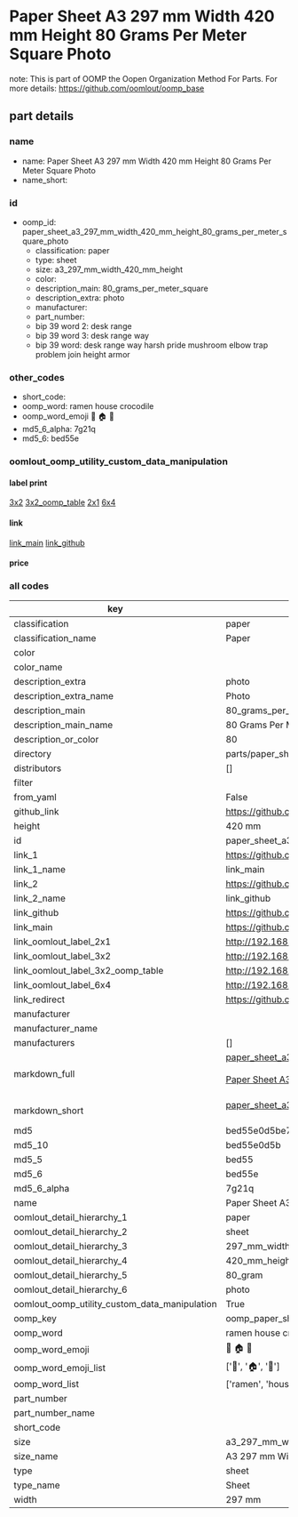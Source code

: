 # Paper Sheet A3 297 mm Width 420 mm Height 80 Grams Per Meter Square Photo  

note: This is part of OOMP the Oopen Organization Method For Parts. For more details: https://github.com/oomlout/oomp_base

##  part details
  







### name
* name: Paper Sheet A3 297 mm Width 420 mm Height 80 Grams Per Meter Square Photo
* name_short: 
### id
* oomp_id: paper_sheet_a3_297_mm_width_420_mm_height_80_grams_per_meter_square_photo
  * classification: paper
  * type: sheet
  * size: a3_297_mm_width_420_mm_height
  * color: 
  * description_main: 80_grams_per_meter_square
  * description_extra: photo
  * manufacturer: 
  * part_number: 
  * bip 39 word 2: desk range
  * bip 39 word 3: desk range way
  * bip 39 word: desk range way harsh pride mushroom elbow trap problem join height armor

### other_codes
* short_code: 
* oomp_word: ramen house crocodile
* oomp_word_emoji :ramen: :house: :crocodile:
* md5_6_alpha: 7g21q
* md5_6: bed55e






### oomlout_oomp_utility_custom_data_manipulation
#### label print
[3x2](http://192.168.1.245:1112/?label=oomp%207g21q)
[3x2_oomp_table](http://192.168.1.108:1112/?label=oomp%207g21q)
[2x1](http://192.168.1.242:1112/?label=oomp%207g21q)
[6x4](http://192.168.1.55:1112/?label=oomp%207g21q)    

#### link

[link_main](https://github.com/oomlout/oomlout_oomp_version_1_messy/tree/main/parts/paper_sheet_a3_297_mm_width_420_mm_height_80_grams_per_meter_square_photo) [link_github](https://github.com/oomlout/oomlout_oomp_version_1_messy/tree/main/parts/paper_sheet_a3_297_mm_width_420_mm_height_80_grams_per_meter_square_photo)                             

#### price







### all codes 
| key | value |  
| --- | --- |  
| classification | paper |  
| classification_name | Paper |  
| color |  |  
| color_name |  |  
| description_extra | photo |  
| description_extra_name | Photo |  
| description_main | 80_grams_per_meter_square |  
| description_main_name | 80 Grams Per Meter Square |  
| description_or_color | 80 |  
| directory | parts/paper_sheet_a3_297_mm_width_420_mm_height_80_grams_per_meter_square_photo |  
| distributors | [] |  
| filter |  |  
| from_yaml | False |  
| github_link | https://github.com/oomlout/oomlout_oomp_part_src/tree/main/parts/paper_sheet_a3_297_mm_width_420_mm_height_80_grams_per_meter_square_photo |  
| height | 420 mm |  
| id | paper_sheet_a3_297_mm_width_420_mm_height_80_grams_per_meter_square_photo |  
| link_1 | https://github.com/oomlout/oomlout_oomp_version_1_messy/tree/main/parts/paper_sheet_a3_297_mm_width_420_mm_height_80_grams_per_meter_square_photo |  
| link_1_name | link_main |  
| link_2 | https://github.com/oomlout/oomlout_oomp_version_1_messy/tree/main/parts/paper_sheet_a3_297_mm_width_420_mm_height_80_grams_per_meter_square_photo |  
| link_2_name | link_github |  
| link_github | https://github.com/oomlout/oomlout_oomp_version_1_messy/tree/main/parts/paper_sheet_a3_297_mm_width_420_mm_height_80_grams_per_meter_square_photo |  
| link_main | https://github.com/oomlout/oomlout_oomp_version_1_messy/tree/main/parts/paper_sheet_a3_297_mm_width_420_mm_height_80_grams_per_meter_square_photo |  
| link_oomlout_label_2x1 | http://192.168.1.242:1112/?label=oomp%207g21q |  
| link_oomlout_label_3x2 | http://192.168.1.245:1112/?label=oomp%207g21q |  
| link_oomlout_label_3x2_oomp_table | http://192.168.1.108:1112/?label=oomp%207g21q |  
| link_oomlout_label_6x4 | http://192.168.1.55:1112/?label=oomp%207g21q |  
| link_redirect | https://github.com/oomlout/oomlout_oomp_version_1_messy/tree/main/parts/paper_sheet_a3_297_mm_width_420_mm_height_80_grams_per_meter_square_photo |  
| manufacturer |  |  
| manufacturer_name |  |  
| manufacturers | [] |  
| markdown_full | [paper_sheet_a3_297_mm_width_420_mm_height_80_grams_per_meter_square_photo](none)<br>[](none)<br>[Paper Sheet A3 297 Mm Width 420 Mm Height 80 Grams Per Meter Square Photo](none)<br><br> |  
| markdown_short | [paper_sheet_a3_297_mm_width_420_mm_height_80_grams_per_meter_square_photo](none)<br><br> |  
| md5 | bed55e0d5be748e647554695f02c71df |  
| md5_10 | bed55e0d5b |  
| md5_5 | bed55 |  
| md5_6 | bed55e |  
| md5_6_alpha | 7g21q |  
| name | Paper Sheet A3 297 mm Width 420 mm Height 80 Grams Per Meter Square Photo |  
| oomlout_detail_hierarchy_1 | paper |  
| oomlout_detail_hierarchy_2 | sheet |  
| oomlout_detail_hierarchy_3 | 297_mm_width |  
| oomlout_detail_hierarchy_4 | 420_mm_height |  
| oomlout_detail_hierarchy_5 | 80_gram |  
| oomlout_detail_hierarchy_6 | photo |  
| oomlout_oomp_utility_custom_data_manipulation | True |  
| oomp_key | oomp_paper_sheet_a3_297_mm_width_420_mm_height_80_grams_per_meter_square_photo |  
| oomp_word | ramen house crocodile |  
| oomp_word_emoji | :ramen: :house: :crocodile: |  
| oomp_word_emoji_list | [':ramen:', ':house:', ':crocodile:'] |  
| oomp_word_list | ['ramen', 'house', 'crocodile'] |  
| part_number |  |  
| part_number_name |  |  
| short_code |  |  
| size | a3_297_mm_width_420_mm_height |  
| size_name | A3 297 mm Width 420 mm Height |  
| type | sheet |  
| type_name | Sheet |  
| width | 297 mm |  
